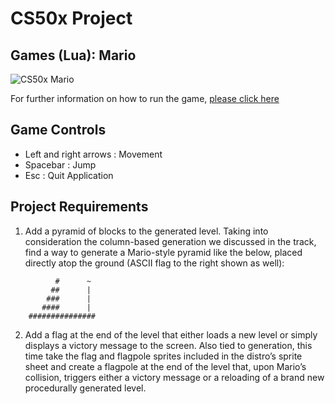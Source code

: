 # CS50x Project
## Games (Lua): Mario

![CS50x Mario](README/CS50x-Mario.gif)


For further information on how to run the game, [please click here](https://love2d.org/wiki/Getting_Started)


## Game Controls
* Left and right arrows : Movement
* Spacebar : Jump
* Esc : Quit Application


## Project Requirements
1. Add a pyramid of blocks to the generated level. Taking into consideration the column-based generation we discussed in the track, find a way to generate a Mario-style pyramid like the below, placed directly atop the ground (ASCII flag to the right shown as well):
```
          #      ~
         ##      |
        ###      |
       ####      |
    ###############
```

2. Add a flag at the end of the level that either loads a new level or simply displays a victory message to the screen. Also tied to generation, this time take the flag and flagpole sprites included in the distro’s sprite sheet and create a flagpole at the end of the level that, upon Mario’s collision, triggers either a victory message or a reloading of a brand new procedurally generated level.

